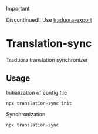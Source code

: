 > [!IMPORTANT]  
> Discontinued!! Use [traduora-export](https://github.com/chanyeinthaw/traduora-export)

# Translation-sync

Traduora translation synchronizer

## Usage

Initialization of config file

`npx translation-sync init`

Synchronization

`npx translation-sync`
